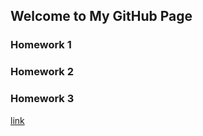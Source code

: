## Welcome to My GitHub Page


### Homework 1
### Homework 2
### Homework 3

[link](https://moodle.boun.edu.tr/login/)
